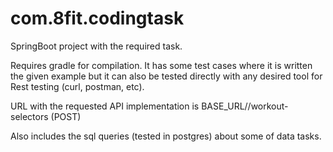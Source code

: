 # com.8fit.codingtask

SpringBoot project with the required task.

Requires gradle for compilation. It has some test cases where it is written the given example but it can also be tested
directly with any desired tool for Rest testing (curl, postman, etc).

URL with the requested API implementation is BASE_URL//workout-selectors (POST)

Also includes the sql queries (tested in postgres) about some of data tasks. 
